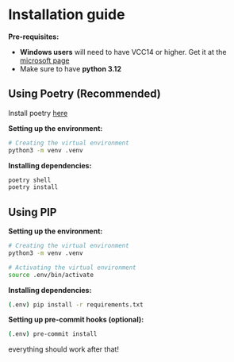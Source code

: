 # Installation guide

**Pre-requisites:**

- **Windows users** will need to have VCC14 or higher. Get it at the [microsoft page](https://visualstudio.microsoft.com/visual-cpp-build-tools/)
- Make sure to have **python 3.12**

## Using Poetry (Recommended)

Install poetry [here](https://python-poetry.org/docs/)

**Setting up the environment:**

```sh
# Creating the virtual environment
python3 -m venv .venv
```

**Installing dependencies:**

```sh
poetry shell
poetry install
```

## Using PIP

**Setting up the environment:**

```sh
# Creating the virtual environment
python3 -m venv .venv

# Activating the virtual environment
source .env/bin/activate
```

**Installing dependencies:**

```sh
(.env) pip install -r requirements.txt
```

**Setting up pre-commit hooks (optional):**

```sh
(.env) pre-commit install
```

everything should work after that!
